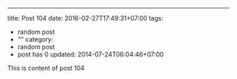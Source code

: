 ---
title: Post 104
date: 2016-02-27T17:49:31+07:00
tags:
  - random post
  - ""
category:
  - random post
  - post has 0
updated: 2014-07-24T06:04:46+07:00

This is content of post 104